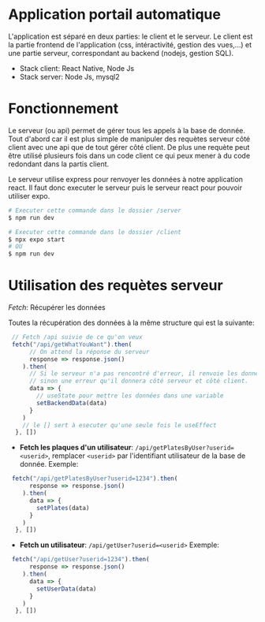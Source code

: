 # Application portail automatique
L'application est séparé en deux parties: le client et le serveur. Le client est la partie frontend de l'application (css, intéractivité, gestion des vues,...) et une partie serveur, correspondant au backend (nodejs, gestion SQL).

- Stack client: React Native, Node Js
- Stack server: Node Js, mysql2

# Fonctionnement
Le serveur (ou api) permet de gérer tous les appels à la base de donnée. Tout d'abord car il est plus simple de manipuler des requètes serveur côté client avec une api que de tout gérer côté client. De plus une requète peut être utilisé plusieurs fois dans un code client ce qui peux mener à du code redondant dans la partis client.

Le serveur utilise express pour renvoyer les données à notre application react. Il faut donc executer le serveur puis le serveur react pour pouvoir utiliser expo.

```bash
# Executer cette commande dans le dossier /server
$ npm run dev

# Executer cette commande dans le dossier /client
$ npx expo start
# OU
$ npm run dev
```

# Utilisation des requètes serveur
*Fetch*: Récupérer les données

Toutes la récupération des données à la même structure qui est la suivante:
```js
 // Fetch /api suivie de ce qu'on veux
 fetch("/api/getWhatYouWant").then(
      // On attend la réponse du serveur
      response => response.json()
    ).then(
      // Si le serveur n'a pas rencontré d'erreur, il renvoie les données, 
      // sinon une erreur qu'il donnera côté serveur et côté client.
      data => {
        // useState pour mettre les données dans une variable
        setBackendData(data)
      }
    )
    // le [] sert à esecuter qu'une seule fois le useEffect
  }, [])
```

- **Fetch les plaques d'un utilisateur**: `/api/getPlatesByUser?userid=<userid>`, remplacer `<userid>` par l'identifiant utilisateur de la base de donnée.
Exemple:
```js
 fetch("/api/getPlatesByUser?userid=1234").then(
      response => response.json()
    ).then(
      data => {
        setPlates(data)
      }
    )
  }, [])
```

- **Fetch un utilisateur**: `/api/getUser?userid=<userid>`
Exemple:
```js
 fetch("/api/getUser?userid=1234").then(
      response => response.json()
    ).then(
      data => {
        setUserData(data)
      }
    )
  }, [])
```